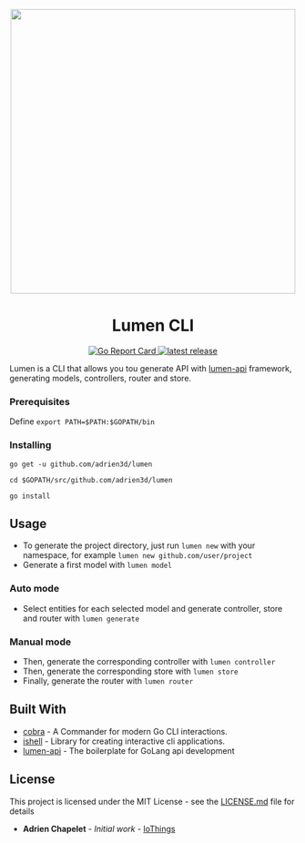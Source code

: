 <p align="center">
    <a href="https://github.com/adrien3d/lumen-cli">
        <img width="500px" src="https://raw.githubusercontent.com/adrien3d/lumen-cli/master/lumen-logo.png" />
    </a>
</p>

<h1 align="center">Lumen CLI</h1>

<p align="center">
    <a href="https://goreportcard.com/report/github.com/adrien3d/lumen-cli">
        <img alt="Go Report Card" src="https://goreportcard.com/badge/github.com/adrien3d/lumen-api">
    </a>
    <a href="https://godoc.org/github.com/adrien3d/lumen-cli">
        <img alt="latest release" src="https://godoc.org/github.com/adrien3d/lumen-api?status.svg">
    </a>
</p>


Lumen is a CLI that allows you tou generate API with [lumen-api](https://github.com/adrien3d/lumen-api) framework, generating models, controllers, router and store.


### Prerequisites

Define `export PATH=$PATH:$GOPATH/bin`

### Installing

`go get -u github.com/adrien3d/lumen`

`cd $GOPATH/src/github.com/adrien3d/lumen`

`go install`

## Usage

* To generate the project directory, just run `lumen new` with your namespace, for example `lumen new github.com/user/project`
* Generate a first model with `lumen model`

### Auto mode
* Select entities for each selected model and generate controller, store and router with `lumen generate`

### Manual mode
* Then, generate the corresponding controller with `lumen controller`
* Then, generate the corresponding store with `lumen store`
* Finally, generate the router with `lumen router`

## Built With

* [cobra](github.com/spf13/cobra) - A Commander for modern Go CLI interactions.
* [ishell](github.com/abiosoft/ishell) - Library for creating interactive cli applications.
* [lumen-api](github.com/adrien3d/lumen-api) - The boilerplate for GoLang api development

## License

This project is licensed under the MIT License - see the [LICENSE.md](LICENSE.md) file for details
* **Adrien Chapelet** - *Initial work* - [IoThings](https://github.com/adrien3d)

